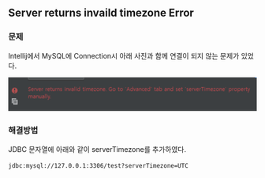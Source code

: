 ## Server returns invaild timezone Error

### 문제

Intellij에서 MySQL에 Connection시 아래 사진과 함께 연결이 되지 않는 문제가 있었다.

![오류사진](./img/Server_returns_invaild_timezone_Error_img.png)

### 해결방법
JDBC 문자열에 아래와 같이 serverTimezone를 추가하였다.

`jdbc:mysql://127.0.0.1:3306/test?serverTimezone=UTC`
